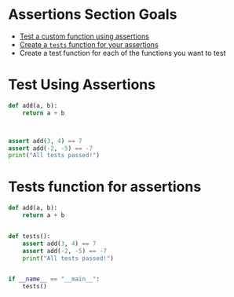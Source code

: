 # Assertions Section Goals
- [Test a custom function using assertions](#test-using-assertions)
- [Create a `tests` function for your assertions](#tests-function-for-assertions)
- Create a test function for each of the functions you want to test


# Test Using Assertions
```python
def add(a, b):
    return a + b



assert add(3, 4) == 7
assert add(-2, -5) == -7
print("All tests passed!")
```

# Tests function for assertions
```python
def add(a, b):
    return a + b


def tests():
    assert add(3, 4) == 7
    assert add(-2, -5) == -7
    print("All tests passed!")


if __name__ == "__main__":
    tests()
```
